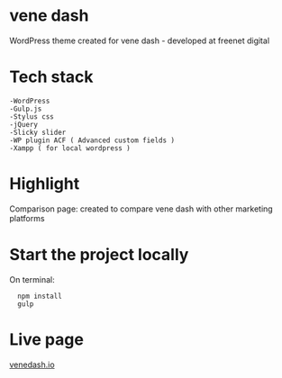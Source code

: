 # vene dash

   WordPress theme created for vene dash - developed at freenet digital

# Tech stack

    -WordPress 
    -Gulp.js
    -Stylus css
    -jQuery
    -Slicky slider
    -WP plugin ACF ( Advanced custom fields ) 
    -Xampp ( for local wordpress )
  
# Highlight

   Comparison page: created to compare vene dash with other marketing platforms

  
# Start the project locally
  
  On terminal:
  
      npm install
      gulp

# Live page
   [venedash.io](https://www.venedash.io "vene dash")
    
